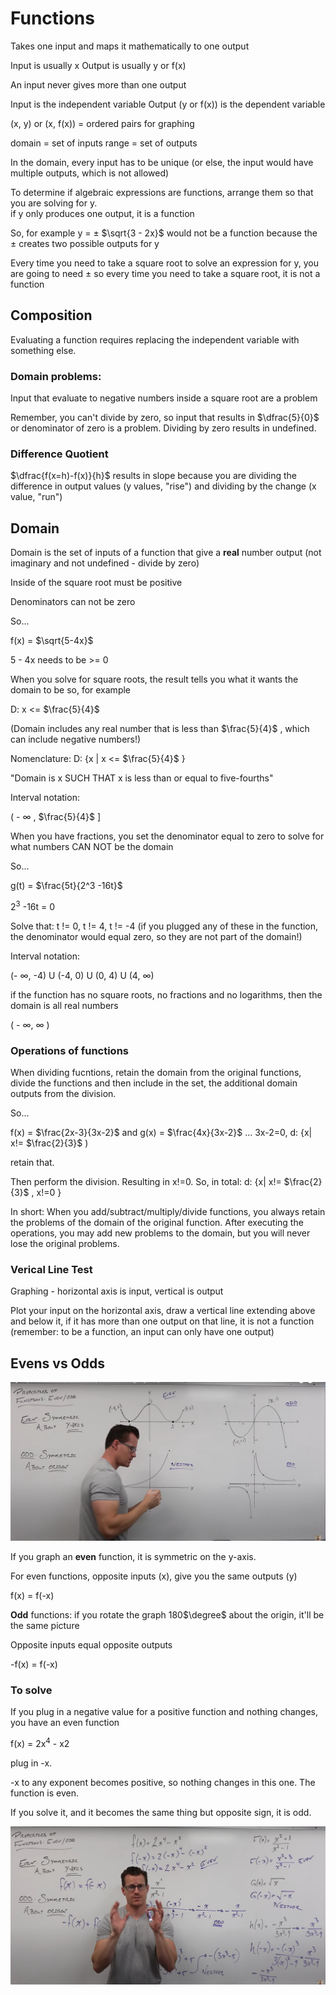 # Functions

Takes one input and maps it mathematically to one output

Input is usually x
Output is usually y or f(x)

An input never gives more than one output

Input is the independent variable 
Output (y or f(x)) is the dependent variable 

(x, y) or (x, f(x)) = ordered pairs for graphing

domain = set of inputs
range = set of outputs

In the domain, every input has to be unique (or else, the input would have multiple outputs, which is not allowed)

To determine if algebraic expressions are functions, arrange them so that you are solving for y.  
if y only produces one output, it is a function

So, for example y = $\pm$ $\sqrt{3 - 2x}$ would not be a function because the $\pm$ creates two possible outputs for y

Every time you need to take a square root to solve an expression for y, you are going to need $\pm$ so every time you need to take a square root, it is not a function

## Composition

Evaluating a function requires replacing the independent variable with something else. 

### Domain problems: 

Input that evaluate to negative numbers inside a square root are a problem

Remember, you can't divide by zero, so input that results in $\dfrac{5}{0}$ or denominator of zero is a problem. Dividing by zero results in undefined. 

### Difference Quotient

$\dfrac{f(x=h)-f(x)}{h}$ results in slope because you are dividing the difference in output values (y values, "rise") and dividing by the change (x value, "run")


## Domain 

Domain is the set of inputs of a function that give a **real** number output (not imaginary and not undefined - divide by zero)

Inside of the square root must be positive 

Denominators can not be zero

So...

f(x) = $\sqrt{5-4x}$ 

5 - 4x needs to be >= 0

When you solve for square roots, the result tells you what it wants the domain to be so, for example

D: x <= $\frac{5}{4}$

(Domain includes any real number that is less than $\frac{5}{4}$ , which can include negative numbers!)

Nomenclature: D: {x | x <= $\frac{5}{4}$ }

"Domain is x SUCH THAT x is less than or equal to five-fourths"

Interval notation: 

( - $\infty$ , $\frac{5}{4}$ ]

When you have fractions, you set the denominator equal to zero to solve for what numbers CAN NOT be the domain

So...

g(t) = $\frac{5t}{2^3 -16t}$

$2^3$ -16t = 0

Solve that: t != 0, t != 4, t != -4 (if you plugged any of these in the function, the denominator would equal zero, so they are not part of the domain!)

Interval notation: 

(- $\infty$, -4) U (-4, 0) U (0, 4) U (4, $\infty$)

if the function has no square roots, no fractions and no logarithms, then the domain is all real numbers

( - $\infty$, $\infty$ )

### Operations of functions

When dividing fucntions, retain the domain from the original functions, divide the functions and then include in the set, the additional domain outputs from the division. 

So...

f(x) = $\frac{2x-3}{3x-2}$ and g(x) = $\frac{4x}{3x-2}$  ... 3x-2=0, d: {x| x!= $\frac{2}{3}$ )

retain that. 

Then perform the division.  Resulting in x!=0.  So, in total: d: {x| x!= $\frac{2}{3}$ , x!=0 }

In short: When you add/subtract/multiply/divide functions, you always retain the problems of the domain of the original function. After executing the operations, you may add new problems to the domain, but you will never lose the original problems.  

### Verical Line Test

Graphing - horizontal axis is input, vertical is output

Plot your input on the horizontal axis, draw a vertical line extending above and below it, if it has more than one output on that line, it is not a function (remember: to be a function, an input can only have one output)


## Evens vs Odds

![Even and Odd Graphs](even-or-odd.png)

If you graph an **even** function, it is symmetric on the y-axis.

For even functions, opposite inputs (x), give you the same outputs (y)

f(x) = f(-x)

**Odd** functions: if you rotate the graph 180$\degree$ about the origin, it'll be the same picture

Opposite inputs equal opposite outputs 

-f(x) = f(-x)

### To solve

If you plug in a negative value for a positive function and nothing changes, you have an even function

f(x) = 2x${^4}$ - x${2}$

plug in -x. 

-x to any exponent becomes positive, so nothing changes in this one.  The function is even. 

If you solve it, and it becomes the same thing but opposite sign, it is odd.  

![Even and Odds Algebraically](even-odd-no-graph.png)





